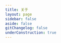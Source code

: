 ```yaml
---
title: 关于
layout: page
sidebar: false
aside: false
gitChangelog: false
underConstruction: true
---
```


<TeamPage/>
